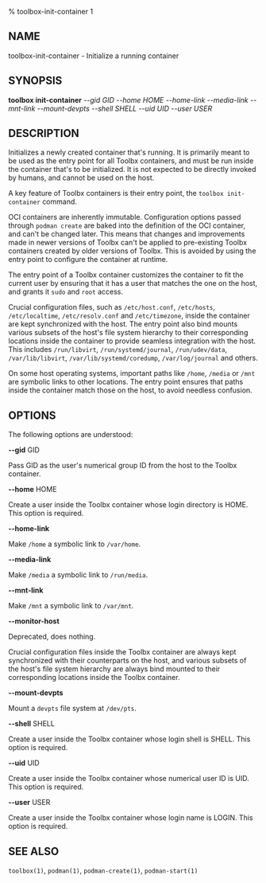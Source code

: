 % toolbox-init-container 1

## NAME
toolbox\-init\-container - Initialize a running container

## SYNOPSIS
**toolbox init-container** *--gid GID*
                       *--home HOME*
                       *--home-link*
                       *--media-link*
                       *--mnt-link*
                       *--mount-devpts*
                       *--shell SHELL*
                       *--uid UID*
                       *--user USER*

## DESCRIPTION

Initializes a newly created container that's running. It is primarily meant to
be used as the entry point for all Toolbx containers, and must be run inside
the container that's to be initialized. It is not expected to be directly
invoked by humans, and cannot be used on the host.

A key feature of Toolbx containers is their entry point, the `toolbox
init-container` command.

OCI containers are inherently immutable. Configuration options passed through
`podman create` are baked into the definition of the OCI container, and can't
be changed later. This means that changes and improvements made in newer
versions of Toolbx can't be applied to pre-existing Toolbx containers
created by older versions of Toolbx. This is avoided by using the entry point
to configure the container at runtime.

The entry point of a Toolbx container customizes the container to fit the
current user by ensuring that it has a user that matches the one on the host,
and grants it `sudo` and `root` access.

Crucial configuration files, such as `/etc/host.conf`, `/etc/hosts`,
`/etc/localtime`, `/etc/resolv.conf` and `/etc/timezone`, inside the container
are kept synchronized with the host. The entry point also bind mounts various
subsets of the host's file system hierarchy to their corresponding locations
inside the container to provide seamless integration with the host. This
includes `/run/libvirt`, `/run/systemd/journal`, `/run/udev/data`,
`/var/lib/libvirt`, `/var/lib/systemd/coredump`, `/var/log/journal` and others.

On some host operating systems, important paths like `/home`, `/media` or
`/mnt` are symbolic links to other locations. The entry point ensures that
paths inside the container match those on the host, to avoid needless
confusion.

## OPTIONS ##

The following options are understood:

**--gid** GID

Pass GID as the user's numerical group ID from the host to the Toolbx
container.

**--home** HOME

Create a user inside the Toolbx container whose login directory is HOME. This
option is required.

**--home-link**

Make `/home` a symbolic link to `/var/home`.

**--media-link**

Make `/media` a symbolic link to `/run/media`.

**--mnt-link**

Make `/mnt` a symbolic link to `/var/mnt`.

**--monitor-host**

Deprecated, does nothing.

Crucial configuration files inside the Toolbx container are always kept
synchronized with their counterparts on the host, and various subsets of the
host's file system hierarchy are always bind mounted to their corresponding
locations inside the Toolbx container.

**--mount-devpts**

Mount a `devpts` file system at `/dev/pts`.

**--shell** SHELL

Create a user inside the Toolbx container whose login shell is SHELL. This
option is required.

**--uid** UID

Create a user inside the Toolbx container whose numerical user ID is UID. This
option is required.

**--user** USER

Create a user inside the Toolbx container whose login name is LOGIN. This
option is required.

## SEE ALSO

`toolbox(1)`, `podman(1)`, `podman-create(1)`, `podman-start(1)`
